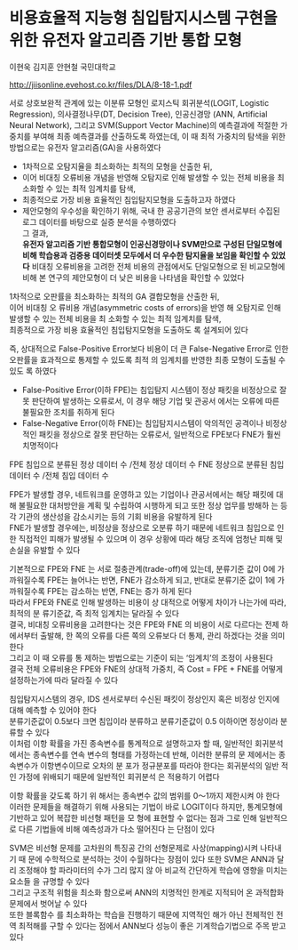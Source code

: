 # 비용효율적 지능형 침입탐지시스템 구현을 위한 유전자 알고리즘 기반 통합 모형 

이현욱 김지훈 안현철 국민대학교

http://jiisonline.evehost.co.kr/files/DLA/8-18-1.pdf 

 

서로 상호보완적 관계에 있는 이분류 모형인 로지스틱 회귀분석(LOGIT, Logistic Regression), 의사결정나무(DT, Decision Tree), 인공신경망 (ANN, Artificial Neural Network), 그리고 SVM(Support Vector Machine)의 예측결과에 적절한 가중치를 부여해 최종 예측결과를 산출하도록 하였는데, 이 때 최적 가중치의 탐색을 위한 방법으로는 유전자 알고리즘(GA)을 사용하였다 

 

- 1차적으로 오탐지율을 최소화하는 최적의 모형을 산출한 뒤,  
- 이어 비대칭 오류비용 개념을 반영해 오탐지로 인해 발생할 수 있는 전체 비용을 최소화할 수 있는 최적 임계치를 탐색,  
- 최종적으로 가장 비용 효율적인 침입탐지모형을 도출하고자 하였다   
- 제안모형의 우수성을 확인하기 위해, 국내 한 공공기관의 보안 센서로부터 수집된 로그 데이터를 바탕으로 실증 분석을 수행하였다  
그 결과,  
__유전자 알고리즘 기반 통합모형이 인공신경망이나 SVM만으로 구성된 단일모형에 비해 학습용과 검증용 데이터셋 모두에서 더 우수한 탐지율을 보임을 확인할 수 있었다__ 
비대칭 오류비용을 고려한 전체 비용의 관점에서도 단일모형으로 된 비교모형에 비해 본 연구의 제안모형이 더 낮은 비용을 나타냄을 확인할 수 있었다  

1차적으로 오판률을 최소화하는 최적의 GA 결합모형을 산출한 뒤,  
이어 비대칭 오 류비용 개념(asymmetric costs of errors)을 반영 해 오탐지로 인해 발생할 수 있는 전체 비용을 최 소화할 수 있는 최적 임계치를 탐색,   
최종적으로 가장 비용 효율적인 침입탐지모형을 도출하도 록 설계되어 있다  

즉, 상대적으로 False-Positive Error보다 비용이 더 큰 False-Negative Error로 인한 오판률을 효과적으로 통제할 수 있도록 최적 의 임계치를 반영한 최종 모형이 도출될 수 있도 록 하였다   
- False-Positive Error(이하 FPE)는 침입탐지 시스템이 정상 패킷을 비정상으로 잘못 판단하여 발생하는 오류로서, 이 경우 해당 기업 및 관공서 에서는 오류에 따른 불필요한 조치를 취하게 된다     
- False-Negative Error(이하 FNE)는 침입탐지시스템이 악의적인 공격이나 비정상적인 패킷을 정상으로 잘못 판단하는 오류로서, 일반적으로 FPE보다 FNE가 훨씬 치명적이다   

FPE 침입으로 분류된 정상 데이터 수 /전체 정상 데이터 수
FNE 정상으로 분류된 침입 데이터 수 /전체 침입 데이터 수 

FPE가 발생할 경우, 네트워크를 운영하고 있는 기업이나 관공서에서는 해당 패킷에 대해 불필요한 대처방안을 계획 및 수립하여 시행하게 되고 또한 정상 업무를 방해하 는 등 각 기관의 생산성을 감소시키는 등의 기회 비용을 유발하게 된다   
FNE가 발생할 경우에는, 비정상을 정상으로 오분류 하기 때문에 네트워크 침입으로 인한 직접적인 피해가 발생될 수 있으며 이 경우 상황에 따라 해당 조직에 엄청난 피해 및 손실을 유발할 수 있다   

기본적으로 FPE와 FNE 는 서로 절충관계(trade-off)에 있는데, 분류기준 값이 0에 가까워질수록 FPE는 늘어나는 반면, FNE가 감소하게 되고, 반대로 분류기준 값이 1에 가까워질수록 FPE는 감소하는 반면, FNE는 증가 하게 된다   
따라서 FPE와 FNE로 인해 발생하는 비용이 상 대적으로 어떻게 차이가 나는가에 따라, 최적의 분 류기준값, 즉 최적 임계치는 달라질 수 있다   
결국, 비대칭 오류비용을 고려한다는 것은 FPE와 FNE 의 비용이 서로 다르다는 전제 하에서부터 출발해, 한 쪽의 오류를 다른 쪽의 오류보다 더 통제, 관리 하겠다는 것을 의미한다  
그리고 이 때 오류를 통 제하는 방법으로는 기준이 되는 ‘임계치’의 조정이 사용된다    
결국 전체 오류비용은 FPE와 FNE의 상대적 가중치, 즉 Cost = FPE + FNE를 어떻게 설정하는가에 따라 달라질 수 있다   

침입탐지시스템의 경우, IDS 센서로부터 수신된 패킷이 정상인지 혹은 비정상 인지에 대해 예측할 수 있어야 한다   
분류기준값이 0.5보다 크면 침입이라 분류하고 분류기준값이 0.5 이하이면 정상이라 분류할 수 있다   
이처럼 이항 확률을 가진 종속변수를 통계적으로 설명하고자 할 때, 일반적인 회귀분석에서는 종속변수를 연속 변수의 형태를 가정하는데 반해, 이러한 분류의 문 제에서는 종속변수가 이항변수이므로 오차의 분 포가 정규분포를 따라야 한다는 회귀분석의 일반 적인 가정에 위배되기 때문에 일반적인 회귀분석 은 적용하기 어렵다   

이항 확률을 갖도록 하기 위 해서는 종속변수 값의 범위를 0～1까지 제한시켜 야 한다  
이러한 문제들을 해결하기 위해 사용되는 기법이 바로 LOGIT이다 
하지만, 통계모형에 기반하고 있어 복잡한 비선형 패턴을 모 형에 표현할 수 없다는 점과 그로 인해 일반적으 로 다른 기법들에 비해 예측성과가 다소 떨어진다 는 단점이 있다  

SVM은 비선형 문제를 고차원의 특징공 간의 선형문제로 사상(mapping)시켜 나타내기 때 문에 수학적으로 분석하는 것이 수월하다는 장점이 있다
또한 SVM은 ANN과 달리 조정해야 할 파라미터의 수가 그리 많지 않 아 비교적 간단하게 학습에 영향을 미치는 요소들 을 규명할 수 있다   
그리고 구조적 위험을 최소화 함으로써 ANN의 치명적인 한계로 지적되어 온 과적합화 문제에서 벗어날 수 있다   
또한 블록함수 를 최소화하는 학습을 진행하기 때문에 지역적인 해가 아닌 전체적인 전역 최적해를 구할 수 있다는 점에서 ANN보다 성능이 좋은 기계학습기법으로 주목 받고 있다  

 

 
